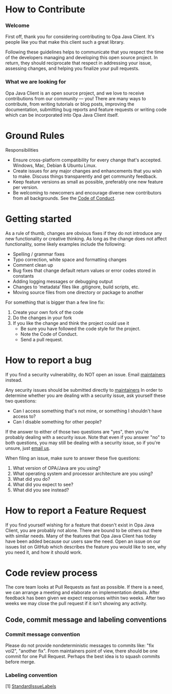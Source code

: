 # How to Contribute

### Welcome

First off, thank you for considering contributing to Opa Java Client. It's people like you that make this client such a great library.

Following these guidelines helps to communicate that you respect the time of the developers managing and developing this open source project. In return, they should reciprocate that respect in addressing your issue, assessing changes, and helping you finalize your pull requests.

### What we are looking for

Opa Java Client is an open source project, and we love to receive contributions from our community — you! There are many ways to contribute, from writing tutorials or blog posts, improving the documentation, submitting bug reports and feature requests or writing code which can be incorporated into Opa Java Client itself.

# Ground Rules

Responsibilities
* Ensure cross-platform compatibility for every change that's accepted. Windows, Mac, Debian & Ubuntu Linux.
* Create issues for any major changes and enhancements that you wish to make. Discuss things transparently and get community feedback.
* Keep feature versions as small as possible, preferably one new feature per version.
* Be welcoming to newcomers and encourage diverse new contributors from all backgrounds. See the [Code of Conduct](https://github.com/Bisnode/opa-java-client/blob/master/CODE_OF_CONDUCT.md).

# Getting started

As a rule of thumb, changes are obvious fixes if they do not introduce any new functionality or creative thinking. As long as the change does not affect functionality, some likely examples include the following:
* Spelling / grammar fixes
* Typo correction, white space and formatting changes
* Comment clean up
* Bug fixes that change default return values or error codes stored in constants
* Adding logging messages or debugging output
* Changes to ‘metadata’ files like .gitignore, build scripts, etc.
* Moving source files from one directory or package to another

For something that is bigger than a few line fix:

1. Create your own fork of the code
2. Do the changes in your fork
3. If you like the change and think the project could use it
     * Be sure you have followed the code style for the project.
     * Note the Code of Conduct.
     * Send a pull request.


# How to report a bug

If you find a security vulnerability, do NOT open an issue. Email [maintainers](nights-watch@bisnode.com) instead.


Any security issues should be submitted directly to [maintainers](nights-watch@bisnode.com)
In order to determine whether you are dealing with a security issue, ask yourself these two questions:
* Can I access something that's not mine, or something I shouldn't have access to?
* Can I disable something for other people?

If the answer to either of those two questions are "yes", then you're probably dealing with a security issue. Note that even if you answer "no" to both questions, you may still be dealing with a security issue, so if you're unsure, just [email us](nights-watch@bisnode.com).
 
When filing an issue, make sure to answer these five questions:

1. What version of OPA/Java are you using?
2. What operating system and processor architecture are you using?
3. What did you do?
4. What did you expect to see?
5. What did you see instead?

# How to report a Feature Request
If you find yourself wishing for a feature that doesn't exist in Opa Java Client, you are probably not alone. There are bound to be others out there with similar needs. Many of the features that Opa Java Client has today have been added because our users saw the need. Open an issue on our issues list on GitHub which describes the feature you would like to see, why you need it, and how it should work.

# Code review process

The core team looks at Pull Requests as fast as possible. If there is a need, we can arrange a meeting and elaborate on implementation details.
After feedback has been given we expect responses within two weeks. After two weeks we may close the pull request if it isn't showing any activity.

## Code, commit message and labeling conventions

### Commit message convention

Please do not provide nondeterministic messages to commits like: "fix vol2", "another fix". 
From maintainers point of view, there should be one commit for one Pull Request. 
Perhaps the best idea is to squash commits before merge. 

### Labeling convention

[1] [StandardIssueLabels](https://github.com/wagenet/StandardIssueLabels#standardissuelabels) 
